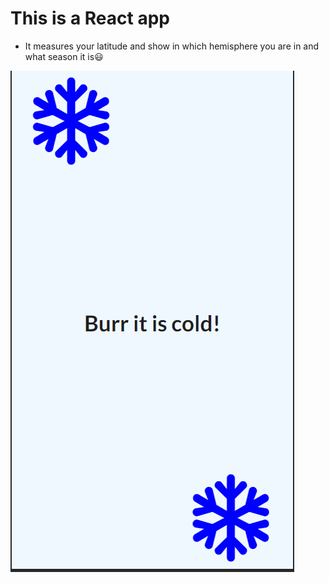  # This is a React app
 - It measures your latitude and show in which hemisphere you are in and what season it is😃 

 ![sample image](public/Capture-react-1.PNG)